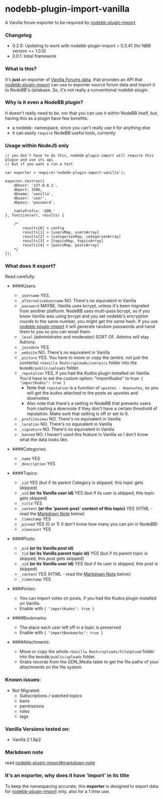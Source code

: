 nodebb-plugin-import-vanilla
========================

A Vanilla forum exporter to be required by [nodebb-plugin-import](https://github.com/akhoury/nodebb-plugin-import).

### Changelog
* 0.2.0: Updating to work with nodebb-plugin-import > 0.3.41 (for NBB version == 1.0.0)
* 0.0.1: Inital framework

### What is this?

It's __just__ an exporter of [Vanilla Forums data](http://www.vanillaforums.org/),  that provides an API that [nodebb-plugin-import](https://github.com/akhoury/nodebb-plugin-import)
can use to exporter source forum data and import it to NodeBB's database. So, it's not really a conventional nodebb-plugin.

### Why is it even a NodeBB plugin?

It doesn't really need to be, nor that you can use it within NodeBB itself, but, having this as a plugin have few benefits:
* a nodebb- namespace, since you can't really use it for anything else
* it can easily `require` NodeBB useful tools, currently

### Usage within NodeJS only

```
// you don't have to do this, nodebb-plugin-import will require this plugin and use its api
// but if you want a run a test

var exporter = require('nodebb-plugin-import-vanilla');

exporter.testrun({
    dbhost: '127.0.0.1',
    dbport: 3306,
    dbname: 'vanilla',
    dbuser: 'user',
    dbpass: 'password',

    tablePrefix: 'GDN_'
}, function(err, results) {

    /*
        results[0] > config
        results[1] > [usersMap, usersArray]
        results[2] > [categoriesMap, categoriesArray]
        results[3] > [topicsMap, topicsArray]
        results[4] > [postsMap, postsArray]
    */
});

```

### What does it export?
Read carefully:

- ####Users:
    * `_username` YES.
    * `_alternativeUsername` NO. There's no equivalent in Vanilla
    * `_password` MAYBE. Vanilla uses bcrypt, unless it's been migrated from another platform. NodeBB uses multi-pass bcrypt, so if you know Vanilla was using bcrypt and you set nodebb's encryption rounds to the same number, you might get the same hash. If you use [nodebb-plugin-import](https://github.com/akhoury/nodebb-plugin-import) it will generate random passwords and hand them to you so you can email them.
    * `_level` (administrator and moderator) SORT OF. Admins will stay Admins.
    * `_joindate` YES.
    * `_website` NO. There's no equivalent in Vanilla
    * `_picture` YES. You have to move or copy the (entire, not just the contents) `<Vanilla Root>/uploads/userpics` folder into the `NodeBB/public/uploads` folder.
    * `_reputation` YES, if you had the Kudos plugin installed on Vanilla. You'd have to set the custom option: "importKudos" to true: `{ "importKudos": true }`
        * Note that `reputation` is a function of `upvotes - downvotes`, so you will get the kudos attached to the posts as upvotes and downvotes
        * Also note that there's a setting in NodeBB that prevents users from casting a downvote if they don't have a certain threshold of reputation. Make sure that setting is off or set to 0.
    * `_profileviews` NO. There's no equivalent in Vanilla
    * `_location` NO. There's no equivalent in Vanilla
    * `_signature` NO. There's no equivalent in Vanilla
    * `_banned` NO. I haven't used this feature in Vanilla so I don't know what the data looks like.


- ####Categories:
    * `_name` YES
    * `_description` YES

- ####Topics:
    * `_cid` YES (but if its parent Category is skipped, this topic gets skipped)
    * `_uid` __(or its Vanilla user id)__ YES (but if its user is skipped, this topic gets skipped)
    * `_title` YES
    * `_content` __(or the 'parent-post` content of this topic)__ YES (HTML - read the [Markdown Note](#markdown-note) below)
    * `_timestamp` YES
    * `_pinned` YES (0 or 1) (I don't know how many you can pin in NodeBB)
    * `_viewcount` YES

- ####Posts:
    * `_pid` __(or its Vanilla post id)__
    * `_tid` __(or its Vanilla parent topic id)__ YES (but if its parent topic is skipped, this post gets skipped)
    * `_uid` __(or its Vanilla user id)__ YES (but if its user is skipped, this post is skipped)
    * `_content` YES (HTML - read the [Markdown Note](#markdown-note) below)
    * `_timestamp` YES

- ####Votes:
    * You can import votes on posts, if you had the Kudos plugin installed on Vanilla. 
    * Enable with `{ "importKudos": true }`

- ####Bookmarks:
   * The place each user left off in a topic is preserved
   * Enable with `{ "importBookmarks": true }`

- ####Attachments:
   * Move or copy the whole `<Vanilla Root>/uploads/FileUpload` folder into the `NodeBB/public/uploads` folder.
   * Grabs records from the GDN_Media table to get the file paths of your attachments on the file system

### Known issues:
* Not Migrated:
    * Subscriptions / watched topics
    * bans
    * permissions
    * roles
    * tags

### Vanilla Versions tested on:
  - Vanilla 2.1.8p2

### Markdown note

read [nodebb-plugin-import#markdown-note](https://github.com/akhoury/nodebb-plugin-import#markdown-note)

### It's an exporter, why does it have 'import' in its title

To keep the namespacing accurate, this __exporter__ is designed to export data for [nodebb-plugin-import](https://github.com/akhoury/nodebb-plugin-import) only, also for a 1 time use.

